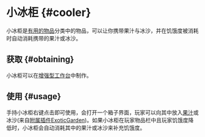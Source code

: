 # 小冰柜 {#cooler}

小冰柜是[有用的物品](/Items)分类中的物品，可以让你携带果汁与冰沙，并在饥饿度被消耗时自动消耗携带的果汁或冰沙。

## 获取 {#obtaining}

小冰柜可以在[增强型工作台](/Enhanced-Crafting-Table)中制作。

## 使用 {#usage}

手持小冰柜右键点击即可使用，会打开一个箱子界面，玩家可以向其中放入[果汁](/Juices)或冰沙(来自[附属插件ExoticGarden](/Addons))。如果小冰柜在玩家物品栏中且玩家饥饿度降低时，小冰柜会自动消耗其中的果汁或冰沙来补充饥饿度。
